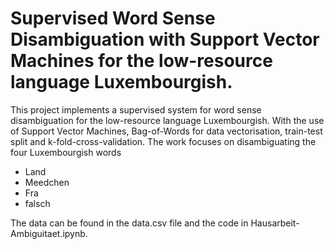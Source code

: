 # Supervised Word Sense Disambiguation with Support Vector Machines for the low-resource language Luxembourgish.

This project implements a supervised system for word sense disambiguation for the low-resource language Luxembourgish. With the use of Support Vector Machines, Bag-of-Words for data vectorisation, train-test split and k-fold-cross-validation. The work focuses on disambiguating the four Luxembourgish words
- Land
- Meedchen
- Fra
- falsch
  
The data can be found in the data.csv file and the code in Hausarbeit-Ambiguitaet.ipynb.
